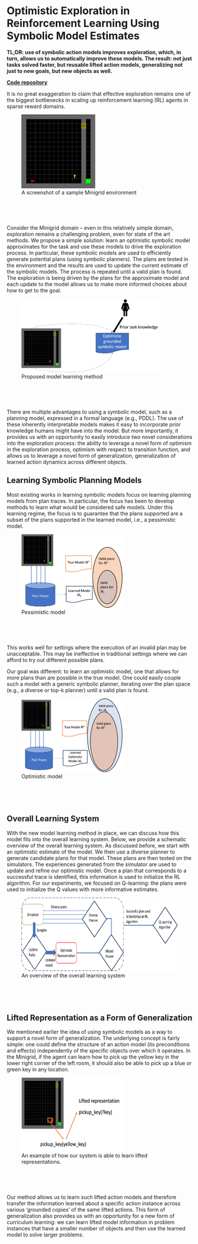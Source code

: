 # Optimistic Exploration in Reinforcement Learning Using Symbolic Model Estimates

**TL;DR: use of symbolic action models improves exploration, which, in turn, allows us to automatically improve these models. The result: not just tasks solved faster, but reusable lifted action models, generalizing not just to new goals, but new objects as well.**

**[Code repository](https://github.com/sarathsreedharan/ModelLearner)**

It is no great exaggeration to claim that effective exploration remains one of the biggest bottlenecks in scaling up reinforcement learning (RL) agents in sparse reward domains. 


<figure>
    <img src="/assets/images/figure1.jpg" width="200" height="200"
         alt="Minigrid">
    <figcaption>A screenshot of a sample Minigrid environment</figcaption>
</figure>
<br/>
<br/>
<br/>


Consider the Minigrid domain – even in this relatively simple domain, exploration remains a challenging problem, even for state of the art methods. We propose a simple solution: learn an optimistic symbolic model approximates for the task and use these models to drive the exploration process. In particular, these symbolic models are used to efficiently generate potential plans (using symbolic planners). The plans are tested in the environment and the results are used to update the current estimate of the symbolic models. The process is repeated until a valid plan is found. The exploration is being driven by the plans for the approximate model and each update to the model allows us to make more informed choices about how to get to the goal. 

<figure>
    <img src="/assets/images/figure2.png"  width="378" height="200"
         alt="Pessimistic">
    <figcaption>Proposed model learning method</figcaption>
</figure>
<br/>
<br/>
<br/>


There are multiple advantages to using a symbolic model, such as a planning model, expressed in a formal language (e.g., PDDL). The use of these inherently interpretable models makes it easy to incorporate prior knowledge humans might have into the model. But more importantly, it provides us with an opportunity to easily introduce two novel considerations into the exploration process: the ability to leverage a novel form of optimism in the exploration process, optimism with respect to transition function, and allows us to leverage a novel form of generalization,  generalization of learned action dynamics across different objects.





## Learning Symbolic Planning Models

Most existing works in learning symbolic models focus on learning planning models from plan traces. In particular, the focus has been to develop methods to learn what would be considered safe models. Under this learning regime, the focus is to guarantee that the plans supported are a subset of the plans supported in the learned model, i.e., a pessimistic model. 


<figure>
    <img src="/assets/images/figure3.png"  width="274" height="200"
         alt="Pessimistic">
    <figcaption>Pessimistic model</figcaption>
</figure>
<br/>
<br/>
<br/>

This works well for settings where the execution of an invalid plan may be unacceptable. This may be ineffective in traditional settings where we can afford to try out different possible plans. 


Our goal was different: to learn an optimistic model, one that allows for more plans than are possible in the true model.  One could easily couple such a model with a generic symbolic planner, iterating over the plan space (e.g., a diverse or top-k planner) until a valid plan is found.



<figure>
    <img src="/assets/images/figure4.png" width="274" height="200"
         alt="Optimistic">
    <figcaption>Optimistic model</figcaption>
</figure>
<br/>
<br/>
<br/>


## Overall Learning System

With the new model learning method in place, we can discuss how this model fits into the overall learning system. Below, we provide a schematic overview of the overall learning system. As discussed before, we start with an optimistic estimate of the model. We then use a diverse planner to generate candidate plans for that model. These plans are then tested on the simulators. The experiences generated from the simulator are used to update and refine our optimistic model. Once a plan that corresponds to a successful trace is identified, this information is used to initialize the RL algorithm. For our experiments, we focused on Q-learning: the plans were used to initialize the Q values with more informative estimates.

<figure>
    <img src="/assets/images/overall.png"  width="636" height="200"
         alt="overall">
    <figcaption>An overview of the overall learning system</figcaption>
</figure>
<br/>
<br/>
<br/>

## Lifted Representation as a Form of Generalization

We mentioned earlier the idea of using symbolic models as a way to support a novel form of generalization. The underlying concept is fairly simple: one could define the structure of an action model (its preconditions and effects) independently of the specific objects over which it operates. In the Minigrid, if the agent can learn how to pick up the yellow key in the lower right corner of the left room, it should also be able to pick up a blue or green key in any location. 


<figure>
    <img src="/assets/images/figure5.png" width="274" height="200"
         alt="Lifted Representation">
    <figcaption>An example of how our system is able to learn lifted representations.</figcaption>
</figure>
<br/>
<br/>
<br/>

Our method allows us to learn such lifted action models and therefore transfer the information learned about a specific action instance across various ‘grounded copies’ of the same lifted actions. This form of generalization also provides us with an opportunity for a new form of curriculum learning: we can learn lifted model information in problem instances that have a smaller number of objects and then use the learned model to solve larger problems.
